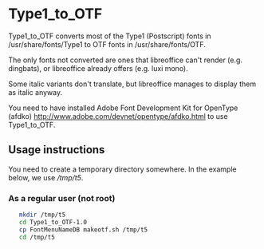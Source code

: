 # Type1_to_OTF
Type1_to_OTF converts most of the Type1 (Postscript) fonts in
/usr/share/fonts/Type1 to OTF fonts in /usr/share/fonts/OTF.

The only fonts not converted are ones that libreoffice can't render
(e.g. dingbats), or libreoffice already offers (e.g. luxi mono).

Some italic variants don't translate,
but libreoffice manages to display them as italic anyway.

You need to have installed Adobe Font Development Kit for OpenType (afdko)
http://www.adobe.com/devnet/opentype/afdko.html
to use Type1_to_OTF.

## Usage instructions
You need to create a temporary directory somewhere. In the example below, we use */tmp/t5*.
### As a regular user (not root)
```bash
   mkdir /tmp/t5
   cd Type1_to_OTF-1.0
   cp FontMenuNameDB makeotf.sh /tmp/t5
   cd /tmp/t5

